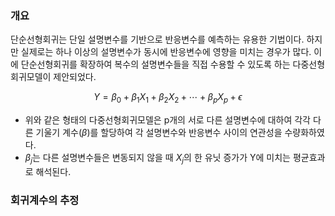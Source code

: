 ### 개요
단순선형회귀는 단일 설명변수를 기반으로 반응변수를 예측하는 유용한 기법이다. 하지만 실제로는 하나 이상의 설명변수가 동시에 반응변수에 영향을 미치는 경우가 많다. 이에 단순선형회귀를 확장하여 복수의 설명변수들을 직접 수용할 수 있도록 하는 다중선형회귀모델이 제안되었다.

$$Y=\beta_0+\beta_1 X_1+\beta_2 X_2+\cdots+\beta_p X_p+\epsilon$$
* 위와 같은 형태의 다중선형회귀모델은 p개의 서로 다른 설명변수에 대하여 각각 다른 기울기 계수($\beta$)를 할당하여 각 설명변수와 반응변수 사이의 연관성을 수량화하였다.
* $\beta_j$는 다른 설명변수들은 변동되지 않을 때 $X_j$의 한 유닛 증가가 Y에 미치는 평균효과로 해석된다. 

### 회귀계수의 추정

